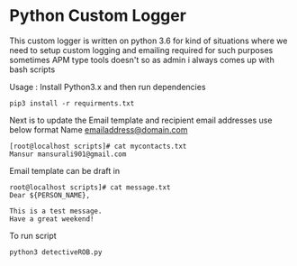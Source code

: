 # Python Custom Logger 
This custom logger is written on python 3.6 for kind of situations where we need to setup custom logging and emailing 
required for such purposes sometimes APM type tools doesn't so as admin i always comes up with bash scripts 

Usage :
Install Python3.x and then run dependencies 

```
pip3 install -r requirments.txt
```
Next is to update the Email template and recipient email addresses use below format 
Name emailaddress@domain.com

```
[root@localhost scripts]# cat mycontacts.txt 
Mansur mansurali901@gmail.com
```
Email template can be draft in 

```
root@localhost scripts]# cat message.txt 
Dear ${PERSON_NAME}, 

This is a test message. 
Have a great weekend! 

```

To run script 

```
python3 detectiveROB.py 
```
